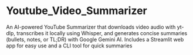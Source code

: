 # Youtube_Video_Summarizer
An AI-powered YouTube Summarizer that downloads video audio with yt-dlp, transcribes it locally using Whisper, and generates concise summaries (bullets, notes, or TL;DR) with Google Gemini AI. Includes a Streamlit web app for easy use and a CLI tool for quick summaries
